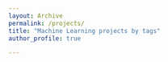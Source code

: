 ```yaml
---
layout: Archive
permalink: /projects/
title: "Machine Learning projects by tags"
author_profile: true

---
```



